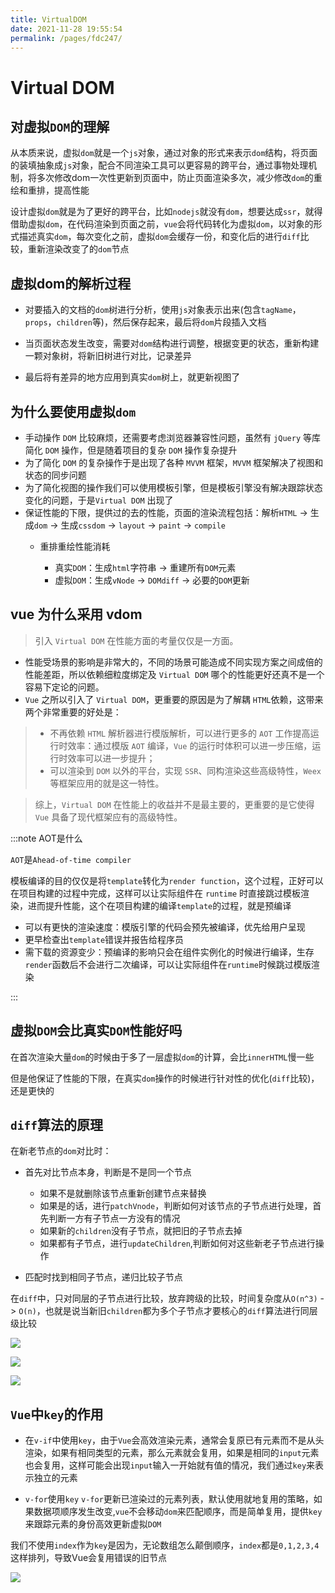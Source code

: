 ```yaml
---
title: VirtualDOM
date: 2021-11-28 19:55:54
permalink: /pages/fdc247/
---
```

# Virtual DOM

## 对虚拟`DOM`的理解

从本质来说，虚拟`dom`就是一个`js`对象，通过对象的形式来表示`dom`结构，将页面的装填抽象成`js`对象，配合不同渲染工具可以更容易的跨平台，通过事物处理机制，将多次修改dom一次性更新到页面中，防止页面渲染多次，减少修改`dom`的重绘和重排，提高性能

设计虚拟`dom`就是为了更好的跨平台，比如`nodejs`就没有`dom`，想要达成`ssr`，就得借助虚拟`dom`，在代码渲染到页面之前，`vue`会将代码转化为虚拟`dom`，以对象的形式描述真实`dom`，每次变化之前，虚拟`dom`会缓存一份，和变化后的进行`diff`比较，重新渲染改变了的`dom`节点



## 虚拟dom的解析过程

- 对要插入的文档的`dom`树进行分析，使用`js`对象表示出来(包含`tagName`，`props`，`children`等)，然后保存起来，最后将`dom`片段插入文档
- 当页面状态发生改变，需要对`dom`结构进行调整，根据变更的状态，重新构建一颗对象树，将新旧树进行对比，记录差异

- 最后将有差异的地方应用到真实`dom`树上，就更新视图了



## 为什么要使用虚拟`dom`

- 手动操作 `DOM` 比较麻烦，还需要考虑浏览器兼容性问题，虽然有 `jQuery` 等库简化 `DOM` 操作，但是随着项目的复杂 `DOM` 操作复杂提升
- 为了简化 `DOM` 的复杂操作于是出现了各种 `MVVM` 框架，`MVVM` 框架解决了视图和状态的同步问题
- 为了简化视图的操作我们可以使用模板引擎，但是模板引擎没有解决跟踪状态变化的问题，于是`Virtual DOM` 出现了
- 保证性能的下限，提供过的去的性能，页面的渲染流程包括：解析`HTML` -> 生成`dom` -> 生成`cssdom` -> `layout` -> `paint` -> `compile`
  - 重排重绘性能消耗

    - 真实`DOM`：生成`html`字符串 -> 重建所有`DOM`元素
    - 虚拟`DOM`：生成`vNode` -> `DOMdiff` -> 必要的`DOM`更新


## vue 为什么采用 vdom

> 引入 `Virtual DOM` 在性能方面的考量仅仅是一方面。

- 性能受场景的影响是非常大的，不同的场景可能造成不同实现方案之间成倍的性能差距，所以依赖细粒度绑定及 `Virtual DOM` 哪个的性能更好还真不是一个容易下定论的问题。
- `Vue` 之所以引入了 `Virtual DOM`，更重要的原因是为了解耦 `HTML`依赖，这带来两个非常重要的好处是：

> - 不再依赖 `HTML` 解析器进行模版解析，可以进行更多的 `AOT` 工作提高运行时效率：通过模版 `AOT` 编译，`Vue` 的运行时体积可以进一步压缩，运行时效率可以进一步提升；
> - 可以渲染到 `DOM` 以外的平台，实现 `SSR`、同构渲染这些高级特性，`Weex`等框架应用的就是这一特性。

> 综上，`Virtual DOM` 在性能上的收益并不是最主要的，更重要的是它使得 `Vue` 具备了现代框架应有的高级特性。

:::note AOT是什么

`AOT`是`Ahead-of-time compiler`

模板编译的目的仅仅是将`template`转化为`render function`，这个过程，正好可以在项目构建的过程中完成，这样可以让实际组件在 `runtime` 时直接跳过模板渲染，进而提升性能，这个在项目构建的编译`template`的过程，就是预编译

- 可以有更快的渲染速度：模版引擎的代码会预先被编译，优先给用户呈现
- 更早检查出`template`错误并报告给程序员
- 需下载的资源变少：预编译的影响只会在组件实例化的时候进行编译，生存`render`函数后不会进行二次编译，可以让实际组件在`runtime`时候跳过模版渲染

:::

## 虚拟`DOM`会比真实`DOM`性能好吗

在首次渲染大量`dom`的时候由于多了一层虚拟`dom`的计算，会比`innerHTML`慢一些

但是他保证了性能的下限，在真实`dom`操作的时候进行针对性的优化(`diff`比较)，还是更快的

## `diff`算法的原理

在新老节点的`dom`对比时：

- 首先对比节点本身，判断是不是同一个节点
  - 如果不是就删除该节点重新创建节点来替换
  - 如果是的话，进行`patchVnode`，判断如何对该节点的子节点进行处理，首先判断一方有子节点一方没有的情况
  - 如果新的`children`没有子节点，就把旧的子节点去掉
  - 如果都有子节点，进行`updateChildren`,判断如何对这些新老子节点进行操作

- 匹配时找到相同子节点，递归比较子节点

在`diff`中，只对同层的子节点进行比较，放弃跨级的比较，时间复杂度从`O(n^3)`  -> `O(n)`，也就是说当新旧`children`都为多个子节点才要核心的`diff`算法进行同层级比较

![](https://cdn.jsdelivr.net/gh/duochizhacai/generatePic/img/202201071118675.png)

![](https://cdn.jsdelivr.net/gh/duochizhacai/generatePic/img/202201071124558.png)

![](https://cdn.jsdelivr.net/gh/duochizhacai/generatePic/img/202201071230933.png)

## `Vue`中`key`的作用

- 在`v-if`中使用`key`，由于`Vue`会高效渲染元素，通常会复原已有元素而不是从头渲染，如果有相同类型的元素，那么元素就会复用，如果是相同的`input`元素也会复用，这样可能会出现`input`输入一开始就有值的情况，我们通过`key`来表示独立的元素

- `v-for`使用`key` `v-for`更新已渲染过的元素列表，默认使用就地复用的策略，如果数据项顺序发生改变,`vue`不会移动`dom`来匹配顺序，而是简单复用，提供`key`来跟踪元素的身份高效更新虚拟`DOM`

我们不使用`index`作为`key`是因为，无论数组怎么颠倒顺序，`index`都是`0,1,2,3,4`这样排列，导致Vue会复用错误的旧节点

![](https://cdn.jsdelivr.net/gh/duochizhacai/generatePic/img/202202042316359.png)
